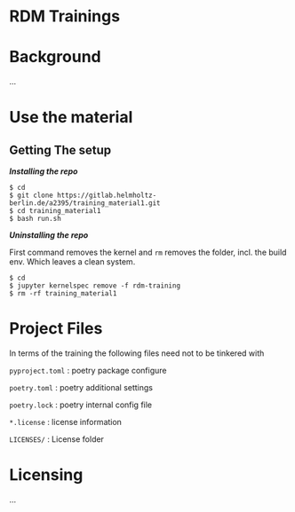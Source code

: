 <!--
SPDX-FileCopyrightText: 2022 Thomas Foerster <thomas.foerster@hzdr.de>

SPDX-License-Identifier: CC-BY-4.0
-->

# RDM Trainings

# Background

...

# Use the material

## Getting The setup

***Installing the repo***

~~~
$ cd
$ git clone https://gitlab.helmholtz-berlin.de/a2395/training_material1.git
$ cd training_material1
$ bash run.sh
~~~

***Uninstalling the repo***

First command removes the kernel and `rm` removes the folder, incl. the build env. Which leaves a clean system.

~~~
$ cd
$ jupyter kernelspec remove -f rdm-training
$ rm -rf training_material1
~~~


# Project Files 

In terms of the training the following files need not to be tinkered with 

`pyproject.toml`
: poetry package configure

`poetry.toml`
: poetry additional settings

`poetry.lock`
: poetry internal config file

`*.license`
: license information

`LICENSES/`
: License folder


# Licensing
...


